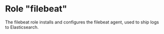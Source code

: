 # Role "filebeat"

The filebeat role installs and configures the filebeat agent, used to ship logs to Elasticsearch.
